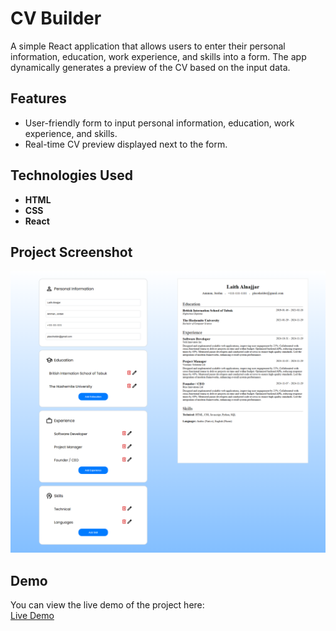 # CV Builder

A simple React application that allows users to enter their personal information, education, work experience, and skills into a form. The app dynamically generates a preview of the CV based on the input data.

## Features

- User-friendly form to input personal information, education, work experience, and skills.
- Real-time CV preview displayed next to the form.

## Technologies Used

- **HTML**
- **CSS**
- **React**

## Project Screenshot

![CV Builder Screenshot](./project-screenshot.png)

## Demo

You can view the live demo of the project here:  
[Live Demo](https://cv-builder-fawn-seven.vercel.app/)
